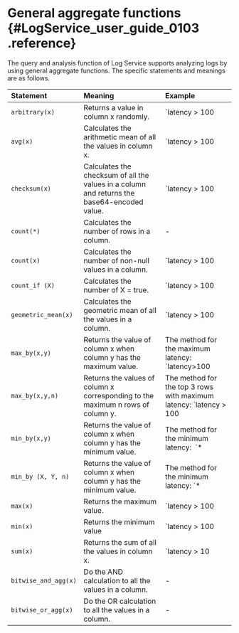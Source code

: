 # General aggregate functions {#LogService_user_guide_0103 .reference}

The query and analysis function of Log Service supports analyzing logs by using general aggregate functions. The specific statements and meanings are as follows.

|Statement|Meaning|Example|
|:--------|:------|:------|
|`arbitrary(x)`|Returns a value in column x randomly.|`latency > 100 | select arbitrary(method)`|
|`avg(x)`|Calculates the arithmetic mean of all the values in column x.|`latency > 100 | select avg(latency)`|
|`checksum(x)`|Calculates the checksum of all the values in a column and returns the base64-encoded value.|`latency > 100 | select checksum(method)`|
|`count(*)`|Calculates the number of rows in a column.|-|
|`count(x)`|Calculates the number of non-null values in a column.|`latency > 100 | count(method)`|
|`count_if (X)`|Calculates the number of X = true.|`latency > 100 | count(url like ‘%abc’)`|
|`geometric_mean(x)`|Calculates the geometric mean of all the values in a column.|`latency > 100 | select geometric_mean(latency)`|
|`max_by(x,y)`|Returns the value of column x when column y has the maximum value.|The method for the maximum latency: `latency>100 | select max_by(method,latency)` |
|`max_by(x,y,n)`|Returns the values of column x corresponding to the maximum n rows of column y.|The method for the top 3 rows with maximum latency: `latency > 100 | select max_by(method,latency,3)` |
|`min_by(x,y)`|Returns the value of column x when column y has the minimum value.|The method for the minimum latency:  `* | select min_by(x,y)`|
|`min_by (X, Y, n)`|Returns the value of column x when column y has the minimum value.|The method for the minimum latency: `* | select min_by(method,latency,3)`|
|`max(x)`|Returns the maximum value.|`latency > 100| select max(inflow)`|
|`min(x)`|Returns the minimum value|`latency > 100| select min(inflow)`|
|`sum(x)`|Returns the sum of all the values in column x.|`latency > 10 | select sum(inflow)`|
|`bitwise_and_agg(x)`|Do the AND calculation to all the values in a column.|-|
|`bitwise_or_agg(x)`|Do the OR calculation to all the values in a column.|-|

